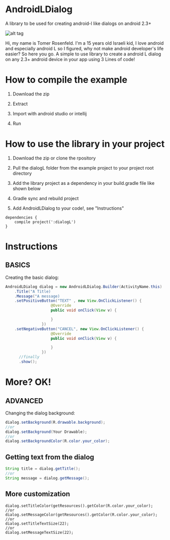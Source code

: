 AndroidLDialog
==============

A library to be used for creating android-l like dialogs on android 2.3+

![alt tag](http://i.picresize.com/images/2014/09/09/scwTa.png)


Hi, my name is Tomer Rosenfeld.
I'm a 15 years old Israeli kid, I love android and especially android L so I figured, why not make android developer's life easier?
So here you go.
A simple to use library to create a android L dialog on any 2.3+ android device in your app using 3 Lines of code! 

How to compile the example
==========================
1. Download the zip

2. Extract

3. Import with android studio or intellij

4. Run


How to use the library in your project
======================================

1. Download the zip or clone the rpository

2. Pull the dialogL folder from the example project to your project root directory

3. Add the library project as a dependency in your build.gradle file like shown below

4. Gradle sync and rebuild project

5. Add AndroidLDialog to your code!, see "Instructions"

```
dependencies {
    compile project(':dialogL')
}
```

Instructions
=============


BASICS
------

Creating the basic dialog:
```java
AndroidLDialog dialog = new AndroidLDialog.Builder(ActivityName.this)
    .Title("A Title)
    .Message("A message)
    .setPositiveButton("TEXT" , new View.OnClickListener() {
                    @Override
                    public void onClick(View v) {

                    }
                })
    .setNegativeButton("CANCEL", new View.OnClickListener() {
                    @Override
                    public void onClick(View v) {

                    }
                })
      //finally
      .show();
```

More? OK!
=========

ADVANCED
--------

Changing the dialog background:
```java
dialog.setBackground(R.drawable.background);
//or
dialog.setBackground(Your Drawable);
//or
dialog.setBackgroundColor(R.color.your_color);
```

Getting text from the dialog
-----------------------------

```java
String title = dialog.getTitle();
//or
String message = dialog.getMessage();
```

More customization
------------------

```
dialog.setTitleColor(getResources().getColor(R.color.your_color);
//or
dialog.setMessageColor(getResources().getColor(R.color.your_color);
//or
dialog.setTitleTextSize(22);
//or
dialog.setMessageTextSize(22);
```
